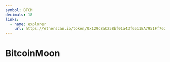 ```yaml
---
symbol: BTCM
decimals: 18
links:
  - name: explorer
    url: https://etherscan.io/token/0x129c8aC258bf01a43f6511EA7951Ff762B34D345
---
```


# BitcoinMoon

